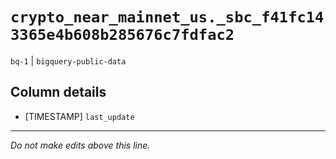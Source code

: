 # `crypto_near_mainnet_us._sbc_f41fc143365e4b608b285676c7fdfac2`
`bq-1` | `bigquery-public-data`

## Column details
* [TIMESTAMP] `last_update`

-------------------------------------------------------------------------------
*Do not make edits above this line.*
